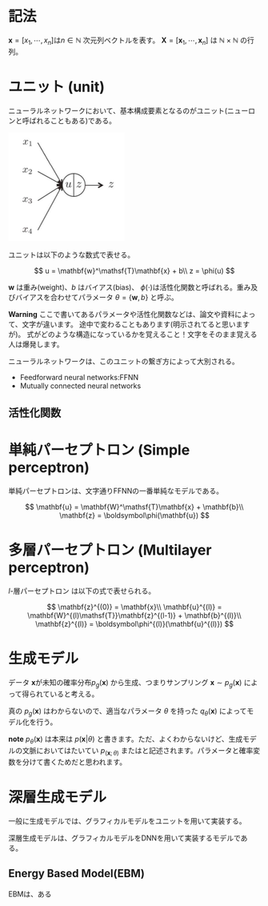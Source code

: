 # 記法
$\mathbf{x}=[x_1,\cdots,x_n]$は$n\in\mathbb{N}$ 次元列ベクトルを表す。
$\mathbf{X}=[\mathbf{x}_1,\cdots,\mathbf{x}_n]$ は $\mathbb{N}\times\mathbb{N}$ の行列。

# ユニット (unit)
ニューラルネットワークにおいて、基本構成要素となるのがユニット(ニューロンと呼ばれることもある)である。

![unit](./unit.png)

ユニットは以下のような数式で表せる。

$$
    u = \mathbf{w}^\mathsf{T}\mathbf{x} + b\\
    z = \phi(u)
$$

$\mathbf{w}$ は重み(weight)、$b$ はバイアス(bias)、 $\phi(\cdot)$は活性化関数と呼ばれる。重み及びバイアスを合わせてパラメータ $\theta = \{\mathbf{w}, b\}$ と呼ぶ。

**Warning**
ここで書いてあるパラメータや活性化関数などは、論文や資料によって、文字が違います。
途中で変わることもあります(明示されてると思いますが)。
式がどのような構造になっているかを覚えること！文字をそのまま覚える人は爆発します。


ニューラルネットワークは、このユニットの繋ぎ方によって大別される。
- Feedforward neural networks:FFNN
- Mutually connected neural networks

## 活性化関数


# 単純パーセプトロン (Simple perceptron)
単純パーセプトロンは、文字通りFFNNの一番単純なモデルである。

$$
    \mathbf{u} = \mathbf{W}^\mathsf{T}\mathbf{x} +  \mathbf{b}\\
    \mathbf{z} =  \boldsymbol\phi(\mathbf{u})
$$

# 多層パーセプトロン (Multilayer perceptron)

$l$-層パーセプトロン は以下の式で表せられる。

$$
    \mathbf{z}^{(0)} = \mathbf{x}\\
    \mathbf{u}^{(l)} = \mathbf{W}^{(l)\mathsf{T}}\mathbf{z}^{(l-1)} +  \mathbf{b}^{(l)}\\
    \mathbf{z}^{(l)} = \boldsymbol\phi^{(l)}(\mathbf{u}^{(l)})
$$


# 生成モデル
データ $\mathbf{x}$が未知の確率分布$p_g(\mathbf{x})$ から生成、つまりサンプリング  $\mathbf{x}\sim p_g(\mathbf{x})$ によって得られていると考える。

真の $p_g(\mathbf{x})$ はわからないので、適当なパラメータ $\theta$ を持った  $q_\theta(\mathbf{x})$ によってモデル化を行う。

**note**
$p_\theta(\mathbf{x})$ は本来は $p(\mathbf{x}|\theta)$ と書きます。ただ、よくわからないけど、生成モデルの文脈においてはたいてい $p_(\mathbf{x}; \theta)$ またはと記述されます。パラメータと確率変数を分けて書くためだと思われます。




# 深層生成モデル
一般に生成モデルでは、グラフィカルモデルをユニットを用いて実装する。

深層生成モデルは、グラフィカルモデルをDNNを用いて実装するモデルである。


## Energy Based Model(EBM)
EBMは、ある